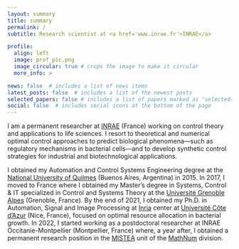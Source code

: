 ```yaml
---
layout: summary
title: summary
permalink: /
subtitle: Research scientist at <a href='www.inrae.fr'>INRAE</a>

profile:
  align: left
  image: prof_pic.png
  image_circular: true # crops the image to make it circular
  more_info: >

news: false  # includes a list of news items
latest_posts: false  # includes a list of the newest posts
selected_papers: false # includes a list of papers marked as "selected={true}"
social: false  # includes social icons at the bottom of the page
---
```


I am a permanent researcher at [INRAE](http://www.inrae.fr) (France) working on control theory and applications to life sciences. I resort to theoretical and numerical optimal control approaches to predict biological phenomena—such as regulatory mechanisms in bacterial cells—and to develop synthetic control strategies for industrial and biotechnological applications.

I obtained my Automation and Control Systems Engineering degree at the [National University of Quilmes](https://www.unq.edu.ar/) (Buenos Aires, Argentina) in 2015. In 2017, I moved to France where I obtained my Master’s degree in Systems, Control & IT specialized in Control and Systems Theory at the [Université Grenoble Alpes](https://www.univ-grenoble-alpes.fr/english/) (Grenoble, France). By the end of 2021, I obtained my Ph.D. in Automation, Signal and Image Processing at [Inria](https://www.inria.fr/en) center at [Université Côte d’Azur](https://univ-cotedazur.eu/) (Nice, France), focused on optimal resource allocation in bacterial growth. In 2022, I started working as a postdoctoral researcher at INRAE Occitanie-Montpellier (Montpellier, France) where, a year after, I obtained a permanent research position in the [MISTEA](https://eng-mistea.montpellier.hub.inrae.fr/description) unit of the [MathNum](https://www.inrae.fr/en) division.
